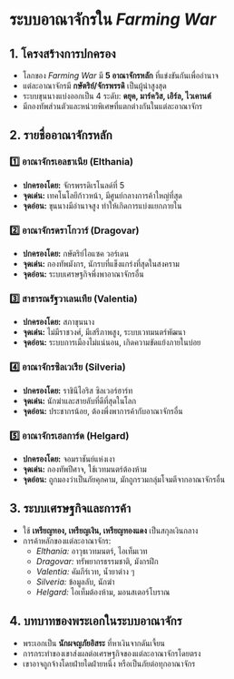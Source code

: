 # ระบบอาณาจักรใน *Farming War*

## 1. โครงสร้างการปกครอง
- โลกของ *Farming War* มี **5 อาณาจักรหลัก** ที่แข่งขันกันเพื่ออำนาจ
- แต่ละอาณาจักรมี **กษัตริย์/จักรพรรดิ** เป็นผู้นำสูงสุด
- ระบบขุนนางแบ่งออกเป็น 4 ระดับ: **ดยุค, มาร์ควิส, เอิร์ล, ไวเคานต์**
- มีกองทัพส่วนตัวและหน่วยพิเศษที่แตกต่างกันในแต่ละอาณาจักร

## 2. รายชื่ออาณาจักรหลัก
### **1️⃣ อาณาจักรเอลธาเนีย (Elthania)**
- **ปกครองโดย:** จักรพรรดิเรโนลด์ที่ 5
- **จุดเด่น:** เทคโนโลยีก้าวหน้า, มีศูนย์กลางการค้าใหญ่ที่สุด
- **จุดอ่อน:** ขุนนางมีอำนาจสูง ทำให้เกิดการแบ่งแยกภายใน

### **2️⃣ อาณาจักรดราโกวาร์ (Dragovar)**
- **ปกครองโดย:** กษัตริย์ไอแซค วอร์เดน
- **จุดเด่น:** กองทัพมังกร, นักรบที่แข็งแกร่งที่สุดในสงคราม
- **จุดอ่อน:** ระบบเศรษฐกิจพึ่งพาอาณาจักรอื่น

### **3️⃣ สาธารณรัฐวาเลนเทีย (Valentia)**
- **ปกครองโดย:** สภาขุนนาง
- **จุดเด่น:** ไม่มีราชวงศ์, มีเสรีภาพสูง, ระบบเวทมนตร์พัฒนา
- **จุดอ่อน:** ระบบการเมืองไม่แน่นอน, เกิดความขัดแย้งภายในบ่อย

### **4️⃣ อาณาจักรซิลเวเรีย (Silveria)**
- **ปกครองโดย:** ราชินีไอริส ซิลเวอร์ฮาร์ท
- **จุดเด่น:** นักฆ่าและสายลับที่ดีที่สุดในโลก
- **จุดอ่อน:** ประชากรน้อย, ต้องพึ่งพาการค้ากับอาณาจักรอื่น

### **5️⃣ อาณาจักรเฮลการ์ด (Helgard)**
- **ปกครองโดย:** จอมราชันย์แห่งเงา
- **จุดเด่น:** กองทัพปีศาจ, ใช้เวทมนตร์ต้องห้าม
- **จุดอ่อน:** ถูกมองว่าเป็นภัยคุกคาม, มักถูกรวมกลุ่มโจมตีจากอาณาจักรอื่น

## 3. ระบบเศรษฐกิจและการค้า
- ใช้ **เหรียญทอง, เหรียญเงิน, เหรียญทองแดง** เป็นสกุลเงินกลาง
- การค้าหลักของแต่ละอาณาจักร:
  - *Elthania:* อาวุธเวทมนตร์, ไอเท็มเวท
  - *Dragovar:* ทรัพยากรธรรมชาติ, มังกรฝึก
  - *Valentia:* คัมภีร์เวท, น้ำยาต่าง ๆ
  - *Silveria:* ข้อมูลลับ, นักฆ่า
  - *Helgard:* ไอเท็มต้องห้าม, มอนสเตอร์โบราณ

## 4. บทบาทของพระเอกในระบบอาณาจักร
- พระเอกเป็น **นักผจญภัยอิสระ** ที่หาเงินจากดันเจี้ยน
- การกระทำของเขาส่งผลต่อเศรษฐกิจของแต่ละอาณาจักรโดยตรง
- เขาอาจถูกจ้างโดยฝ่ายใดฝ่ายหนึ่ง หรือเป็นภัยต่อทุกอาณาจักร
